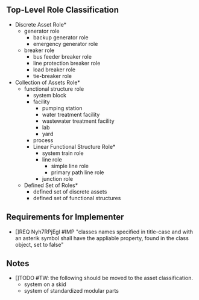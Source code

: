 ## Top-Level Role Classification

* Discrete Asset Role*
    * generator role
        * backup generator role
        * emergency generator role
    * breaker role
        * bus feeder breaker role
        * line protection breaker role
        * load breaker role
        * tie-breaker role
* Collection of Assets Role*
    * functional structure role
        * system block
        * facility
            * pumping station
            * water treatment facility
            * wastewater treatment facility
            * lab
            * yard
        * process
        * Linear Functional Structure Role*
            * system train role 
            * line role
                * simple line role
                * primary path line role
            * junction role
    * Defined Set of Roles*
        * defined set of discrete assets
        * defined set of functional structures


## Requirements for Implementer

* []REQ Nyh7RPjEgl #IMP "classes names specified in title-case and with an asterik symbol shall have the appliable property, found in the class object, set to false"

## Notes

* []TODO #TW: the following should be moved to the asset classification. 
    * system on a skid 
    * system of standardized modular parts